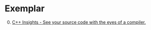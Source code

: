 # Exemplar

0. [C++ Insights - See your source code with the eyes of a compiler.](https://github.com/andreasfertig/cppinsights)

